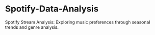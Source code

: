 # Spotify-Data-Analysis
Spotify Stream Analysis: Exploring music preferences through seasonal trends and genre analysis.
